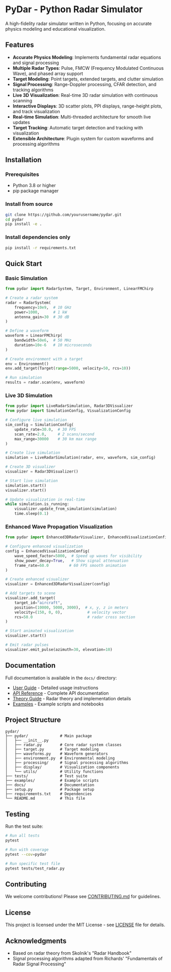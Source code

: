 # PyDar - Python Radar Simulator

A high-fidelity radar simulator written in Python, focusing on accurate physics modeling and educational visualization.

## Features

- **Accurate Physics Modeling**: Implements fundamental radar equations and signal processing
- **Multiple Radar Types**: Pulse, FMCW (Frequency Modulated Continuous Wave), and phased array support
- **Target Modeling**: Point targets, extended targets, and clutter simulation
- **Signal Processing**: Range-Doppler processing, CFAR detection, and tracking algorithms
- **Live 3D Visualization**: Real-time 3D radar simulation with continuous scanning
- **Interactive Displays**: 3D scatter plots, PPI displays, range-height plots, and track visualization
- **Real-time Simulation**: Multi-threaded architecture for smooth live updates
- **Target Tracking**: Automatic target detection and tracking with visualization
- **Extensible Architecture**: Plugin system for custom waveforms and processing algorithms

## Installation

### Prerequisites

- Python 3.8 or higher
- pip package manager

### Install from source

```bash
git clone https://github.com/yourusername/pydar.git
cd pydar
pip install -e .
```

### Install dependencies only

```bash
pip install -r requirements.txt
```

## Quick Start

### Basic Simulation

```python
from pydar import RadarSystem, Target, Environment, LinearFMChirp

# Create a radar system
radar = RadarSystem(
    frequency=10e9,  # 10 GHz
    power=1000,      # 1 kW
    antenna_gain=30  # 30 dB
)

# Define a waveform
waveform = LinearFMChirp(
    bandwidth=50e6,  # 50 MHz
    duration=10e-6   # 10 microseconds
)

# Create environment with a target
env = Environment()
env.add_target(Target(range=5000, velocity=50, rcs=10))

# Run simulation
results = radar.scan(env, waveform)
```

### Live 3D Simulation

```python
from pydar import LiveRadarSimulation, Radar3DVisualizer
from pydar import SimulationConfig, VisualizationConfig

# Configure live simulation
sim_config = SimulationConfig(
    update_rate=30.0,  # 30 FPS
    scan_rate=2.0,     # 2 scans/second
    max_range=30000    # 30 km max range
)

# Create live simulation
simulation = LiveRadarSimulation(radar, env, waveform, sim_config)

# Create 3D visualizer
visualizer = Radar3DVisualizer()

# Start live simulation
simulation.start()
visualizer.start()

# Update visualization in real-time
while simulation.is_running:
    visualizer.update_from_simulation(simulation)
    time.sleep(0.1)
```

### Enhanced Wave Propagation Visualization

```python
from pydar import Enhanced3DRadarVisualizer, EnhancedVisualizationConfig

# Configure enhanced visualization
config = EnhancedVisualizationConfig(
    wave_speed_factor=5000,  # Speed up waves for visibility
    show_power_decay=True,   # Show signal attenuation
    frame_rate=60.0         # 60 FPS smooth animation
)

# Create enhanced visualizer
visualizer = Enhanced3DRadarVisualizer(config)

# Add targets to scene
visualizer.add_target(
    target_id="aircraft",
    position=(10000, 5000, 3000),  # x, y, z in meters
    velocity=(150, 0, 0),           # velocity vector
    rcs=50.0                        # radar cross section
)

# Start animated visualization
visualizer.start()

# Emit radar pulses
visualizer.emit_pulse(azimuth=30, elevation=10)
```

## Documentation

Full documentation is available in the `docs/` directory:

- [User Guide](docs/user_guide.md) - Detailed usage instructions
- [API Reference](docs/api_reference.md) - Complete API documentation
- [Theory Guide](docs/theory.md) - Radar theory and implementation details
- [Examples](examples/) - Example scripts and notebooks

## Project Structure

```
pydar/
├── pydar/              # Main package
│   ├── __init__.py
│   ├── radar.py        # Core radar system classes
│   ├── target.py       # Target modeling
│   ├── waveforms.py    # Waveform generators
│   ├── environment.py  # Environmental modeling
│   ├── processing/     # Signal processing algorithms
│   ├── display/        # Visualization components
│   └── utils/          # Utility functions
├── tests/              # Test suite
├── examples/           # Example scripts
├── docs/               # Documentation
├── setup.py            # Package setup
├── requirements.txt    # Dependencies
└── README.md           # This file
```

## Testing

Run the test suite:

```bash
# Run all tests
pytest

# Run with coverage
pytest --cov=pydar

# Run specific test file
pytest tests/test_radar.py
```

## Contributing

We welcome contributions! Please see [CONTRIBUTING.md](CONTRIBUTING.md) for guidelines.

## License

This project is licensed under the MIT License - see [LICENSE](LICENSE) file for details.

## Acknowledgments

- Based on radar theory from Skolnik's "Radar Handbook"
- Signal processing algorithms adapted from Richards' "Fundamentals of Radar Signal Processing"
